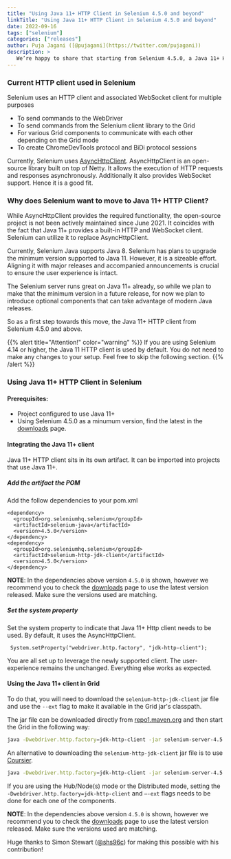 ```yaml
---
title: "Using Java 11+ HTTP Client in Selenium 4.5.0 and beyond"
linkTitle: "Using Java 11+ HTTP Client in Selenium 4.5.0 and beyond"
date: 2022-09-16
tags: ["selenium"]
categories: ["releases"]
author: Puja Jagani ([@pujagani](https://twitter.com/pujagani))
description: >
   We’re happy to share that starting from Selenium 4.5.0, a Java 11+ HttpClient is supported
---
```


### Current HTTP client used in Selenium
Selenium uses an HTTP client and associated WebSocket client for multiple purposes
* To send commands to the WebDriver 
* To send commands from the Selenium client library to the Grid 
* For various Grid components to communicate with each other depending on the Grid mode
* To create ChromeDevTools protocol and BiDi protocol sessions

Currently, Selenium uses [AsyncHttpClient](https://github.com/AsyncHttpClient/async-http-client). 
AsyncHttpClient is an open-source library built on top of Netty. It allows the execution of HTTP 
requests and responses asynchronously. Additionally it also provides WebSocket support. Hence it 
is a good fit. 

### Why does Selenium want to move to Java 11+ HTTP Client?
While AsyncHttpClient provides the required functionality, the open-source project is not been 
actively maintained since June 2021. It coincides with the fact that Java 11+ provides a built-in 
HTTP and WebSocket client. Selenium can utilize it to replace AsyncHttpClient.

Currently, Selenium Java supports Java 8. Selenium has plans to upgrade the minimum version 
supported to Java 11. However, it is a sizeable effort. Aligning it with major releases and accompanied 
announcements  is crucial to ensure the user experience is intact.

The Selenium server runs great on Java 11+ already, so while we plan to make that the minimum 
version in a future release, for now we plan to introduce optional components that can take advantage 
of modern Java releases.

So as a first step towards this move, the Java 11+ HTTP client from Selenium 4.5.0 and above.

{{% alert title="Attention!" color="warning" %}}
If you are using Selenium 4.14 or higher, the 
Java 11 HTTP client is used by default. You do not
need to make any changes to your setup. Feel free
to skip the following section.
{{% /alert %}}

### Using Java 11+ HTTP Client in Selenium

#### Prerequisites: 
* Project configured to use Java 11+
* Using Selenium 4.5.0 as a minumum version, find the latest in the [downloads](/downloads) page.

#### Integrating the Java 11+ client
Java 11+ HTTP client sits in its own artifact. It can be imported into projects that use Java 11+.

##### Add the artifact the POM 

Add the follow dependencies to your pom.xml

```
<dependency>
  <groupId>org.seleniumhq.selenium</groupId>
  <artifactId>selenium-java</artifactId>
  <version>4.5.0</version>
</dependency>
<dependency>
  <groupId>org.seleniumhq.selenium</groupId>
  <artifactId>selenium-http-jdk-client</artifactId>
  <version>4.5.0</version>
</dependency>
```

**NOTE**: In the dependencies above version `4.5.0` is shown, however we recommend you to check the
[downloads](/downloads) page to use the latest version released. Make sure the versions used are
matching.

##### Set the system property

Set the system property to indicate that Java 11+ Http client needs to be used.
By default, it uses the AsyncHttpClient.

```
 System.setProperty("webdriver.http.factory", "jdk-http-client");

```
You are all set up to leverage the newly supported client.
The user-experience remains the unchanged. Everything else works as expected.

#### Using the Java 11+ client in Grid
To do that, you will need to download the `selenium-http-jdk-client` jar file and
use the `--ext` flag to make it available in the Grid jar's classpath.

The jar file can be downloaded directly from [repo1.maven.org](https://repo1.maven.org/maven2/org/seleniumhq/selenium/selenium-http-jdk-client/4.5.0/)
and then start the Grid in the following way:

```bash
java -Dwebdriver.http.factory=jdk-http-client -jar selenium-server-4.5.0.jar -—ext selenium-http-jdk-client-4.5.0.jar standalone
```

An alternative to downloading the `selenium-http-jdk-client` jar file is to use [Coursier](https://get-coursier.io/docs/cli-installation).

```bash
java -Dwebdriver.http.factory=jdk-http-client -jar selenium-server-4.5.0.jar —-ext $(coursier fetch -p org.seleniumhq.selenium:selenium-http-jdk-client:4.5.0) standalone
```

If you are using the Hub/Node(s) mode or the Distributed mode, setting the `-Dwebdriver.http.factory=jdk-http-client` and `—-ext` flags 
needs to be done for each one of the components.

**NOTE**: In the dependencies above version `4.5.0` is shown, however we recommend you to check the
[downloads](/downloads) page to use the latest version released. Make sure the versions used are
matching.



Huge thanks to Simon Stewart ([@shs96c](https://twitter.com/shs96c)) for making this possible with his contribution! 


